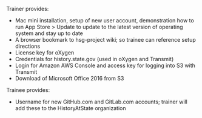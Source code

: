Trainer provides:

- Mac mini installation, setup of new user account, demonstration how to run App Store > Update to update to the latest version of operating system and stay up to date
- A browser bookmark to hsg-project wiki; so trainee can reference setup directions
- License key for oXygen
- Credentials for history.state.gov (used in oXygen and Transmit)
- Login for Amazon AWS Console and access key for logging into S3 with Transmit
- Download of Microsoft Office 2016 from S3

Trainee provides:

- Username for new GitHub.com and GitLab.com accounts; trainer will add these to the HistoryAtState organization